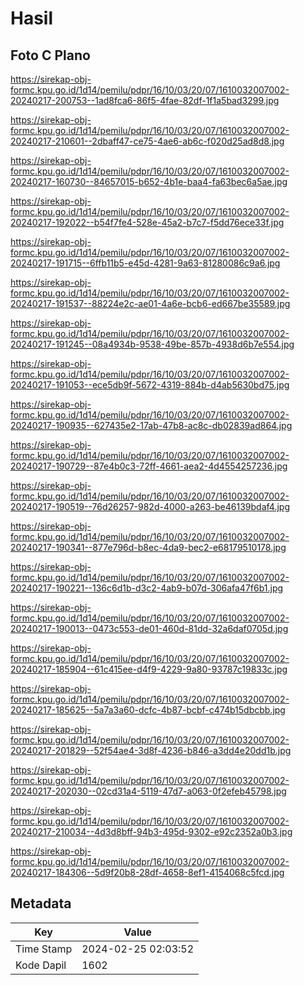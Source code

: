 # Hasil

## Foto C Plano

https://sirekap-obj-formc.kpu.go.id/1d14/pemilu/pdpr/16/10/03/20/07/1610032007002-20240217-200753--1ad8fca6-86f5-4fae-82df-1f1a5bad3299.jpg

https://sirekap-obj-formc.kpu.go.id/1d14/pemilu/pdpr/16/10/03/20/07/1610032007002-20240217-210601--2dbaff47-ce75-4ae6-ab6c-f020d25ad8d8.jpg

https://sirekap-obj-formc.kpu.go.id/1d14/pemilu/pdpr/16/10/03/20/07/1610032007002-20240217-160730--84657015-b652-4b1e-baa4-fa63bec6a5ae.jpg

https://sirekap-obj-formc.kpu.go.id/1d14/pemilu/pdpr/16/10/03/20/07/1610032007002-20240217-192022--b54f7fe4-528e-45a2-b7c7-f5dd76ece33f.jpg

https://sirekap-obj-formc.kpu.go.id/1d14/pemilu/pdpr/16/10/03/20/07/1610032007002-20240217-191715--6ffb11b5-e45d-4281-9a63-81280086c9a6.jpg

https://sirekap-obj-formc.kpu.go.id/1d14/pemilu/pdpr/16/10/03/20/07/1610032007002-20240217-191537--88224e2c-ae01-4a6e-bcb6-ed667be35589.jpg

https://sirekap-obj-formc.kpu.go.id/1d14/pemilu/pdpr/16/10/03/20/07/1610032007002-20240217-191245--08a4934b-9538-49be-857b-4938d6b7e554.jpg

https://sirekap-obj-formc.kpu.go.id/1d14/pemilu/pdpr/16/10/03/20/07/1610032007002-20240217-191053--ece5db9f-5672-4319-884b-d4ab5630bd75.jpg

https://sirekap-obj-formc.kpu.go.id/1d14/pemilu/pdpr/16/10/03/20/07/1610032007002-20240217-190935--627435e2-17ab-47b8-ac8c-db02839ad864.jpg

https://sirekap-obj-formc.kpu.go.id/1d14/pemilu/pdpr/16/10/03/20/07/1610032007002-20240217-190729--87e4b0c3-72ff-4661-aea2-4d4554257236.jpg

https://sirekap-obj-formc.kpu.go.id/1d14/pemilu/pdpr/16/10/03/20/07/1610032007002-20240217-190519--76d26257-982d-4000-a263-be46139bdaf4.jpg

https://sirekap-obj-formc.kpu.go.id/1d14/pemilu/pdpr/16/10/03/20/07/1610032007002-20240217-190341--877e796d-b8ec-4da9-bec2-e68179510178.jpg

https://sirekap-obj-formc.kpu.go.id/1d14/pemilu/pdpr/16/10/03/20/07/1610032007002-20240217-190221--136c6d1b-d3c2-4ab9-b07d-306afa47f6b1.jpg

https://sirekap-obj-formc.kpu.go.id/1d14/pemilu/pdpr/16/10/03/20/07/1610032007002-20240217-190013--0473c553-de01-460d-81dd-32a6daf0705d.jpg

https://sirekap-obj-formc.kpu.go.id/1d14/pemilu/pdpr/16/10/03/20/07/1610032007002-20240217-185904--61c415ee-d4f9-4229-9a80-93787c19833c.jpg

https://sirekap-obj-formc.kpu.go.id/1d14/pemilu/pdpr/16/10/03/20/07/1610032007002-20240217-185625--5a7a3a60-dcfc-4b87-bcbf-c474b15dbcbb.jpg

https://sirekap-obj-formc.kpu.go.id/1d14/pemilu/pdpr/16/10/03/20/07/1610032007002-20240217-201829--52f54ae4-3d8f-4236-b846-a3dd4e20dd1b.jpg

https://sirekap-obj-formc.kpu.go.id/1d14/pemilu/pdpr/16/10/03/20/07/1610032007002-20240217-202030--02cd31a4-5119-47d7-a063-0f2efeb45798.jpg

https://sirekap-obj-formc.kpu.go.id/1d14/pemilu/pdpr/16/10/03/20/07/1610032007002-20240217-210034--4d3d8bff-94b3-495d-9302-e92c2352a0b3.jpg

https://sirekap-obj-formc.kpu.go.id/1d14/pemilu/pdpr/16/10/03/20/07/1610032007002-20240217-184306--5d9f20b8-28df-4658-8ef1-4154068c5fcd.jpg


## Metadata

| Key        | Value               |
| ---------- | ------------------- |
| Time Stamp | 2024-02-25 02:03:52 |
| Kode Dapil | 1602                |



